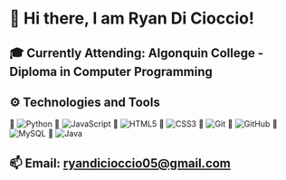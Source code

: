 # 👋 Hi there, I am Ryan Di Cioccio! 

<h2>🎓 Currently Attending: Algonquin College - Diploma in Computer Programming</h2>

## ⚙️ Technologies and Tools
🔧 ![Python](https://img.shields.io/badge/-Python-3776AB?style=flat-square&logo=python&logoColor=white)
🔧 ![JavaScript](https://img.shields.io/badge/-JavaScript-F7DF1E?style=flat-square&logo=javascript&logoColor=black)
🔧 ![HTML5](https://img.shields.io/badge/-HTML5-E34F26?style=flat-square&logo=html5&logoColor=white)
🔧 ![CSS3](https://img.shields.io/badge/-CSS3-1572B6?style=flat-square&logo=css3&logoColor=white)
🔧 ![Git](https://img.shields.io/badge/-Git-F05032?style=flat-square&logo=git&logoColor=white)
🔧 ![GitHub](https://img.shields.io/badge/-GitHub-181717?style=flat-square&logo=github&logoColor=white)
🔧 ![MySQL](https://img.shields.io/badge/-MySQL-4479A1?style=flat-square&logo=mysql&logoColor=white)
🔧 ![Java](https://img.shields.io/badge/-Java-007396?style=flat-square&logo=java&logoColor=white)
<h2>📫 Email: <a href="mailto:ryandicioccio05@gmail.com">ryandicioccio05@gmail.com</a></h2>



